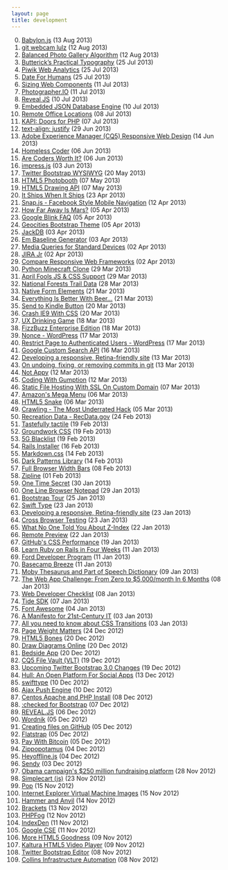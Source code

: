 ```yaml
---
layout: page
title: development
---
```


0. [Babylon.js](/bookmark/2013/08/13/babylon-js.html) (13 Aug 2013) 
1. [git webcam lulz](/bookmark/2013/08/12/git-webcam-lulz.html) (12 Aug 2013) 
2. [Balanced Photo Gallery Algorithm](/bookmark/2013/08/12/balanced-photo-gallery-algorithm.html) (12 Aug 2013) 
3. [Butterick’s Practical Typography](/bookmark/2013/07/25/practical-typography.html) (25 Jul 2013) 
4. [Piwik Web Analytics](/bookmark/2013/07/25/piwik.html) (25 Jul 2013) 
5. [Date For Humans](/bookmark/2013/07/25/date-for-humans.html) (25 Jul 2013) 
6. [Sizing Web Components](/bookmark/2013/07/11/sizing-web-components.html) (11 Jul 2013) 
7. [Photographer.IO](/bookmark/2013/07/11/photographer-io.html) (11 Jul 2013) 
8. [Reveal JS](/bookmark/2013/07/10/reveal-js.html) (10 Jul 2013) 
9. [Embedded JSON Database Engine](/bookmark/2013/07/10/ejdb.html) (10 Jul 2013) 
10. [Remote Office Locations](/noise/2013/07/08/remote-office.html) (08 Jul 2013) 
11. [KAPI: Doors for PHP](/bookmark/2013/07/07/kapi.html) (07 Jul 2013) 
12. [text-align: justify](/bookmark/2013/06/29/justify-grid.html) (29 Jun 2013) 
13. [Adobe Experience Manager (CQ5) Responsive Web Design](/bookmark/2013/06/14/adobe-experience-manager.html) (14 Jun 2013) 
14. [Homeless Coder](/bookmark/2013/06/06/homeless-coder.html) (06 Jun 2013) 
15. [Are Coders Worth It?](/bookmark/2013/06/06/are-coders-worth-it.html) (06 Jun 2013) 
16. [impress.js](/bookmark/2013/06/03/impress-js.html) (03 Jun 2013) 
17. [Twitter Bootstrap WYSIWYG](/bookmark/2013/05/20/bootstrap-wysiwyg.html) (20 May 2013) 
18. [HTML5 Photobooth](/bookmark/2013/05/07/html5-photobooth.html) (07 May 2013) 
19. [HTML5 Drawing API](/bookmark/2013/05/07/html5-drawing-api.html) (07 May 2013) 
20. [It Ships When It Ships](/bookmark/2013/04/23/what-time-will-they-score.html) (23 Apr 2013) 
21. [Snap.js - Facebook Style Mobile Navigation](/bookmark/2013/04/12/snap-facebook-navigation.html) (12 Apr 2013) 
22. [How Far Away Is Mars?](/bookmark/2013/04/05/how-far-is-mars.html) (05 Apr 2013) 
23. [Google Blink FAQ](/bookmark/2013/04/05/google-blink.html) (05 Apr 2013) 
24. [Geocities Bootstrap Theme](/bookmark/2013/04/05/geocities-bootstrap-theme.html) (05 Apr 2013) 
25. [JackDB](/bookmark/2013/04/03/jackdb.html) (03 Apr 2013) 
26. [Em Baseline Generator](/bookmark/2013/04/03/em-generator.html) (03 Apr 2013) 
27. [Media Queries for Standard Devices](/bookmark/2013/04/02/media-queries-for-standard-devices.html) (02 Apr 2013) 
28. [JIRA Jr](/bookmark/2013/04/02/jira-jr.html) (02 Apr 2013) 
29. [Compare Responsive Web Frameworks](/bookmark/2013/04/02/compare-responsive-frameworks.html) (02 Apr 2013) 
30. [Python Minecraft Clone](/bookmark/2013/03/29/minecraft-clone.html) (29 Mar 2013) 
31. [April Fools JS & CSS Support](/bookmark/2013/03/29/april-fools-warning.html) (29 Mar 2013) 
32. [National Forests Trail Data](/bookmark/2013/03/28/national-forests-trails-data.html) (28 Mar 2013) 
33. [Native Form Elements](/bookmark/2013/03/21/native-form-elements.html) (21 Mar 2013) 
34. [Everything Is Better With Beer...](/bookmark/2013/03/21/beer.html) (21 Mar 2013) 
35. [Send to Kindle Button](/bookmark/2013/03/20/send-to-kindle.html) (20 Mar 2013) 
36. [Crash IE9 With CSS](/bookmark/2013/03/20/crash-ie9-css.html) (20 Mar 2013) 
37. [UX Drinking Game](/bookmark/2013/03/18/ux-drinking-game.html) (18 Mar 2013) 
38. [FizzBuzz Enterprise Edition](/bookmark/2013/03/18/fizzbuzz-enterprise.html) (18 Mar 2013) 
39. [Nonce - WordPress](/bookmark/2013/03/17/wp-nonce.html) (17 Mar 2013) 
40. [Restrict Page to Authenticated Users - WordPress](/bookmark/2013/03/17/-wp-loggedin-only.html) (17 Mar 2013) 
41. [Google Custom Search API](/bookmark/2013/03/16/google-custom-search-api.html) (16 Mar 2013) 
42. [Developing a responsive, Retina-friendly site](/bookmark/2013/03/13/responsive-retina-friendly.html) (13 Mar 2013) 
43. [On undoing, fixing, or removing commits in git](/bookmark/2013/03/13/gitfixum.html) (13 Mar 2013) 
44. [Not Appy](/bookmark/2013/03/12/not-appy.html) (12 Mar 2013) 
45. [Coding With Gumption](/bookmark/2013/03/12/gumption.html) (12 Mar 2013) 
46. [Static File Hosting With SSL On Custom Domain](/bookmark/2013/03/07/ssl-static-hosting.html) (07 Mar 2013) 
47. [Amazon's Mega Menu](/bookmark/2013/03/06/megamenus.html) (06 Mar 2013) 
48. [HTML5 Snake](/bookmark/2013/03/06/html5-snake.html) (06 Mar 2013) 
49. [Crawling - The Most Underrated Hack](/bookmark/2013/03/05/crawling.html) (05 Mar 2013) 
50. [Recreation Data - RecData.gov](/bookmark/2013/02/24/recdata.html) (24 Feb 2013) 
51. [Tastefully tactile](/bookmark/2013/02/19/ubuntu-tablet.html) (19 Feb 2013) 
52. [Groundwork CSS](/bookmark/2013/02/19/groundwork.html) (19 Feb 2013) 
53. [5G Blacklist](/bookmark/2013/02/19/5G-blacklist.html) (19 Feb 2013) 
54. [Rails Installer](/bookmark/2013/02/16/rails-installer.html) (16 Feb 2013) 
55. [Markdown.css](/bookmark/2013/02/14/markdownify.html) (14 Feb 2013) 
56. [Dark Patterns Library](/bookmark/2013/02/14/dark-patterns.html) (14 Feb 2013) 
57. [Full Browser Width Bars](/bookmark/2013/02/08/full-width-bars.html) (08 Feb 2013) 
58. [Zipline](/book/2013/02/01/quantopian.html) (01 Feb 2013) 
59. [One Time Secret](/book/2013/01/30/one-time-secret.html) (30 Jan 2013) 
60. [One Line Browser Notepad](/bookmark/2013/01/29/browser-scratch.html) (29 Jan 2013) 
61. [Bootstrap Tour](/bookmark/2013/01/25/bootstrap-product-tours.html) (25 Jan 2013) 
62. [Swift Type](/bookmark/2013/01/23/swiftype.html) (23 Jan 2013) 
63. [Developing a responsive, Retina-friendly site](/bookmark/2013/01/23/paulstamatiou.html) (23 Jan 2013) 
64. [Cross Browser Testing](/bookmark/2013/01/23/adobe-edge-inspect.html) (23 Jan 2013) 
65. [What No One Told You About Z-Index](/bookmark/2013/01/22/z-index.html) (22 Jan 2013) 
66. [Remote Preview](/bookmark/2013/01/22/remote-preview.html) (22 Jan 2013) 
67. [GitHub's CSS Performance](/bookmark/2013/01/19/github-css-performance.html) (19 Jan 2013) 
68. [Learn Ruby on Rails in Four Weeks](/bookmark/2013/01/11/ror.html) (11 Jan 2013) 
69. [Ford Developer Program](/bookmark/2013/01/11/ford.html) (11 Jan 2013) 
70. [Basecamp Breeze](/bookmark/2013/01/11/breeze.html) (11 Jan 2013) 
71. [Moby Thesaurus and Part of Speech Dictionary](/bookmark/2013/01/09/part-of-speech.html) (09 Jan 2013) 
72. [The Web App Challenge: From Zero to $5,000/month In 6 Months](/bookmark/2013/01/08/web-app-challenge.html) (08 Jan 2013) 
73. [Web Developer Checklist](/bookmark/2013/01/08/checklist.html) (08 Jan 2013) 
74. [Tide SDK](/bookmark/2013/01/07/tide-sdk.html) (07 Jan 2013) 
75. [Font Awesome](/bookmark/2013/01/04/font-awesome.html) (04 Jan 2013) 
76. [A Manifesto for 21st-Century IT](/bookmark/2013/01/03/manifesto.html) (03 Jan 2013) 
77. [All you need to know about CSS Transitions](/bookmark/2013/01/03/css-transitions.html) (03 Jan 2013) 
78. [Page Weight Matters](/bookmark/2012/12/24/page-weight.html) (24 Dec 2012) 
79. [HTML5 Bones](/bookmark/2012/12/20/html5-bones.html) (20 Dec 2012) 
80. [Draw Diagrams Online](/bookmark/2012/12/20/draw-io.html) (20 Dec 2012) 
81. [Bedside App](/bookmark/2012/12/20/bedside.html) (20 Dec 2012) 
82. [CQ5 File Vault (VLT)](/bookmark/2012/12/19/cq5-filevault.html) (19 Dec 2012) 
83. [Upcoming Twitter Bootstrap 3.0 Changes](/bookmark/2012/12/19/bootstrap.html) (19 Dec 2012) 
84. [Hull: An Open Platform For Social Apps](/bookmark/2012/12/13/hull.html) (13 Dec 2012) 
85. [swifttype](/bookmark/2012/12/10/search.html) (10 Dec 2012) 
86. [Ajax Push Engine](/bookmark/2012/12/10/ape.html) (10 Dec 2012) 
87. [Centos Apache and PHP Install](/bookmark/2012/12/08/rackspace-server-setup.html) (08 Dec 2012) 
88. [:checked for Bootstrap](/bookmark/2012/12/07/checked-bootstrap.html) (07 Dec 2012) 
89. [REVEAL.JS](/bookmark/2012/12/06/reveal.html) (06 Dec 2012) 
90. [Wordnik](/bookmark/2012/12/05/worknic.html) (05 Dec 2012) 
91. [Creating files on GitHub](/bookmark/2012/12/05/github.html) (05 Dec 2012) 
92. [Flatstrap](/bookmark/2012/12/05/flatstrap.html) (05 Dec 2012) 
93. [Pay With Bitcoin](/bookmark/2012/12/05/bitcoin-payments.html) (05 Dec 2012) 
94. [Zippopotamus](/bookmark/2012/12/04/zippopotamus.html) (04 Dec 2012) 
95. [Heyoffline.js](/bookmark/2012/12/04/heyoffline.html) (04 Dec 2012) 
96. [Sendy](/bookmark/2012/12/03/sendy.html) (03 Dec 2012) 
97. [Obama campaign's $250 million fundraising platform](/bookmark/2012/11/28/obama-platform.html) (28 Nov 2012) 
98. [Simplecart (js)](/bookmark/2012/11/23/simple-cart.html) (23 Nov 2012) 
99. [Pop](/bookmark/2012/11/15/pop-io.html) (15 Nov 2012) 
100. [Internet Explorer Virtual Machine Images](/bookmark/2012/11/15/microsoft-ie-virtual-machines.html) (15 Nov 2012) 
101. [Hammer and Anvil](/bookmark/2012/11/14/hammer-and-anvil.html) (14 Nov 2012) 
102. [Brackets](/bookmark/2012/11/13/brackets.html) (13 Nov 2012) 
103. [PHPFog](/bookmark/2012/11/12/phpfog.html) (12 Nov 2012) 
104. [IndexDen](/bookmark/2012/11/11/indexden.html) (11 Nov 2012) 
105. [Google CSE](/bookmark/2012/11/11/google-custom-search.html) (11 Nov 2012) 
106. [More HTML5 Goodness](/bookmark/2012/11/09/more-html5-goodness.html) (09 Nov 2012) 
107. [Kaltura HTML5 Video Player](/bookmark/2012/11/09/kaltura.html) (09 Nov 2012) 
108. [Twitter Bootstrap Editor](/bookmark/2012/11/08/easel-bootstrap.html) (08 Nov 2012) 
109. [Collins Infrastructure Automation](/bookmark/2012/11/08/collins.html) (08 Nov 2012) 

